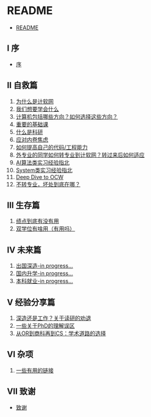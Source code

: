 # README

* [README](README.md)

## Ⅰ 序

* [序](00-introduction/introduction.md)

## Ⅱ 自救篇

1. [为什么是计软网](1-save-self/1-why-JRW.md)
2. [我们想要学会什么](1-save-self/2-what-to-learn.md)
3. [计算机包括哪些方向？如何选择这些方向？](1-save-self/3-fields.md)
4. [重要的基础课](1-save-self/4-important-basics.md)
5. [什么是科研](1-save-self/8-what-is-research.md)
6. [应对内卷焦虑](1-save-self/11-cope-with-anxiety.md)
7. [如何提高自己的代码/工程能力](1-save-self/12-improve-coding.md)
8. [外专业的同学如何转专业到计软网？转过来后如何适应](1-save-self/14-transfer-major.md)
9. [AI算法类实习经验指北](1-save-self/16-ai-internship.md)
10. [System类实习经验指北](1-save-self/17-system-internship.md)
11. [Deep Dive to OCW](1-save-self/18-deep-dive-to-ocw.md)
12. [不转专业，坏处到底在哪？](1-save-self/19-if-not-cs.md)

## Ⅲ 生存篇

1. [绩点到底有没有用](2-survive/1-GPA.md)
2. [双学位有啥用（有用吗）](2-survive/6-double-degree.md)

## Ⅳ 未来篇

1. [出国深造-in progress...]()
2. [国内升学-in progress...]()
3. [本科就业-in progress...]()

## Ⅴ 经验分享篇


1. [深造还是工作？关于读研的劝退](4-experience-sharing/2-work-or-study.md)
2. [一些关于PhD的理解误区](4-experience-sharing/3-PhD.md)
3. [从OR到商科再到CS：学术道路的选择](4-experience-sharing/4-BusinessCS.md)


## Ⅵ 杂项

1. [一些有用的链接](98-others/1-useful-links.md)

## Ⅶ 致谢

* [致谢](99-acknowledgment/acknowledgment.md)
